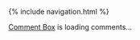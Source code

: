 {% include navigation.html %}

<div id="HCB_comment_box"><a href="http://www.htmlcommentbox.com">Comment Box</a> is loading comments...</div>
<script type="text/javascript" id="hcb">
    /*<!--*/ if(!window.hcb_user)
                {hcb_user={};}
                (function(){var s=document.createElement("script"), l=hcb_user.PAGE ||
                    (""+window.location).replace(/'/g,"%27"), h="https://www.htmlcommentbox.com";
                    s.setAttribute("type","text/javascript");
                    s.setAttribute("src", h+"/jread?page="+encodeURIComponent(l).replace("+","%2B")+"&mod=%241%24wq1rdBcg%24B8Y5dZlR6Z9ajszfNBVMa0"+"&opts=16862&num=10&ts=1623253753778");
                    if (typeof s!="undefined") document.getElementsByTagName("head")[0].appendChild(s);})(); /*-->*/ </script>